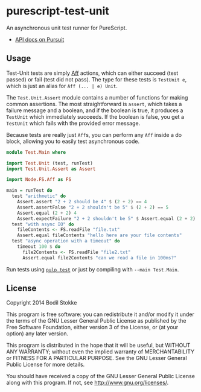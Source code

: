 # purescript-test-unit

An asynchronous unit test runner for PureScript.

* [API docs on Pursuit](http://pursuit.purescript.org/packages/purescript-test-unit/)

## Usage

Test-Unit tests are simply
[Aff](https://github.com/slamdata/purescript-aff) actions, which can
either succeed (test passed) or fail (test did not pass). The type for
these tests is `TestUnit e`, which is just an alias for `Aff (... | e)
Unit`.

The `Test.Unit.Assert` module contains a number of functions for
making common assertions. The most straightforward is `assert`, which
takes a failure message and a boolean, and if the boolean is true, it
produces a `TestUnit` which immediately succeeds. If the boolean is
false, you get a `TestUnit` which fails with the provided error
message.

Because tests are really just `Aff`s, you can perform any `Aff` inside
a do block, allowing you to easily test asynchronous code.

```purescript
module Test.Main where

import Test.Unit (test, runTest)
import Test.Unit.Assert as Assert

import Node.FS.Aff as FS

main = runTest do
  test "arithmetic" do
    Assert.assert "2 + 2 should be 4" $ (2 + 2) == 4
    Assert.assertFalse "2 + 2 shouldn't be 5" $ (2 + 2) == 5
    Assert.equal (2 + 2) 4
    Assert.expectFailure "2 + 2 shouldn't be 5" $ Assert.equal (2 + 2) 5
  test "with async IO" do
    fileContents <- FS.readFile "file.txt"
    Assert.equal fileContents "hello here are your file contents"
  test "async operation with a timeout" do
    timeout 100 $ do
      file2Contents <- FS.readFile "file2.txt"
      Assert.equal file2Contents "can we read a file in 100ms?"
```

Run tests using [`pulp test`](https://github.com/bodil/pulp) or just
by compiling with `--main Test.Main`.

## License

Copyright 2014 Bodil Stokke

This program is free software: you can redistribute it and/or modify
it under the terms of the GNU Lesser General Public License as
published by the Free Software Foundation, either version 3 of the
License, or (at your option) any later version.

This program is distributed in the hope that it will be useful, but
WITHOUT ANY WARRANTY; without even the implied warranty of
MERCHANTABILITY or FITNESS FOR A PARTICULAR PURPOSE. See the GNU
Lesser General Public License for more details.

You should have received a copy of the GNU Lesser General Public
License along with this program. If not, see
<http://www.gnu.org/licenses/>.
